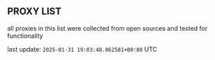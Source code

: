 ## PROXY LIST

all proxies in this list were collected from open sources and tested for functionality

last update: `2025-01-31 19:03:48.062581+00:00` UTC